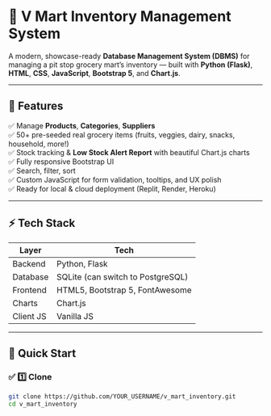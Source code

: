 # 🏪 V Mart Inventory Management System

A modern, showcase-ready **Database Management System (DBMS)** for managing a pit stop grocery mart’s inventory — built with **Python (Flask)**, **HTML**, **CSS**, **JavaScript**, **Bootstrap 5**, and **Chart.js**.

---

## 🎯 **Features**

✅ Manage **Products**, **Categories**, **Suppliers**  
✅ 50+ pre-seeded real grocery items (fruits, veggies, dairy, snacks, household, more!)  
✅ Stock tracking & **Low Stock Alert Report** with beautiful Chart.js charts  
✅ Fully responsive Bootstrap UI  
✅ Search, filter, sort  
✅ Custom JavaScript for form validation, tooltips, and UX polish  
✅ Ready for local & cloud deployment (Replit, Render, Heroku)

---

## ⚡ **Tech Stack**

| Layer | Tech |
|-------|------|
| Backend | Python, Flask |
| Database | SQLite (can switch to PostgreSQL) |
| Frontend | HTML5, Bootstrap 5, FontAwesome |
| Charts | Chart.js |
| Client JS | Vanilla JS |

---

## 🚀 **Quick Start**

### ✅ **1️⃣ Clone**

```bash
git clone https://github.com/YOUR_USERNAME/v_mart_inventory.git
cd v_mart_inventory
